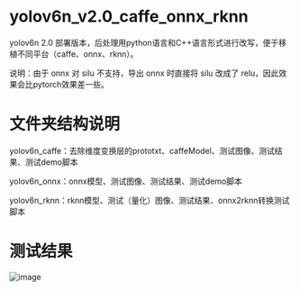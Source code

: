 # yolov6n_v2.0_caffe_onnx_rknn

yolov6n 2.0 部署版本，后处理用python语言和C++语言形式进行改写，便于移植不同平台（caffe、onnx、rknn）。


说明：由于 onnx 对 silu 不支持，导出 onnx 时直接将 silu 改成了 relu，因此效果会比pytorch效果差一些。

# 文件夹结构说明

yolov6n_caffe：去除维度变换层的prototxt、caffeModel、测试图像、测试结果、测试demo脚本

yolov6n_onnx：onnx模型、测试图像、测试结果、测试demo脚本

yolov6n_rknn：rknn模型、测试（量化）图像、测试结果、onnx2rknn转换测试脚本

# 测试结果

![image](https://github.com/cqu20160901/yolov6n_v2.0_onnx_rknn/blob/main/yolov6n_rknn/test_rknn_result.jpg)

